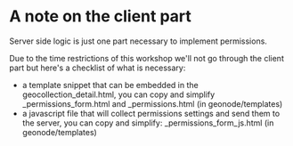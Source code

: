 # A note on the client part

Server side logic is just one part necessary to implement permissions.

Due to the time restrictions of this workshop we'll not go through the client part but here's a checklist of what is necessary:

* a template snippet that can be embedded in the
geocollection_detail.html, you can copy and simplify _permissions_form.html and _permissions.html (in geonode/templates)
* a javascript file that will collect permissions settings and send them to the server,
you can copy and simplify: _permissions_form_js.html (in geonode/templates)

